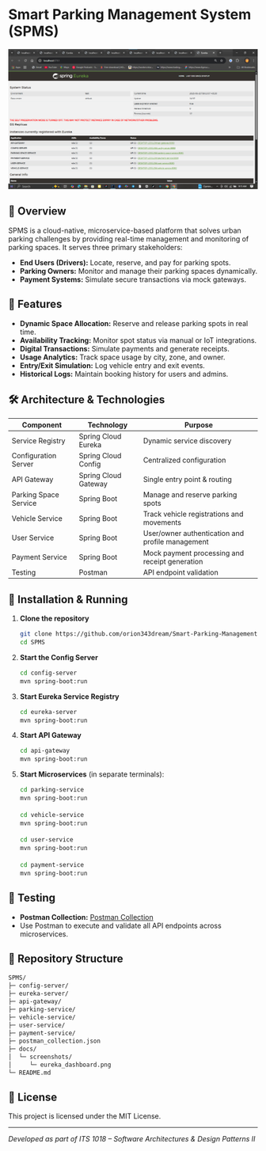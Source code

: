 # Smart Parking Management System (SPMS)

![Eureka Dashboard](./docs/screenshots/eureka_dashboard.png)

## 📖 Overview

SPMS is a cloud-native, microservice-based platform that solves urban parking challenges by providing real-time management and monitoring of parking spaces. It serves three primary stakeholders:

* **End Users (Drivers):** Locate, reserve, and pay for parking spots.
* **Parking Owners:** Monitor and manage their parking spaces dynamically.
* **Payment Systems:** Simulate secure transactions via mock gateways.

## 🎯 Features

* **Dynamic Space Allocation:** Reserve and release parking spots in real time.
* **Availability Tracking:** Monitor spot status via manual or IoT integrations.
* **Digital Transactions:** Simulate payments and generate receipts.
* **Usage Analytics:** Track space usage by city, zone, and owner.
* **Entry/Exit Simulation:** Log vehicle entry and exit events.
* **Historical Logs:** Maintain booking history for users and admins.

## 🛠️ Architecture & Technologies

| Component             | Technology           | Purpose                                          |
| --------------------- | -------------------- | ------------------------------------------------ |
| Service Registry      | Spring Cloud Eureka  | Dynamic service discovery                        |
| Configuration Server  | Spring Cloud Config  | Centralized configuration                        |
| API Gateway           | Spring Cloud Gateway | Single entry point & routing                     |
| Parking Space Service | Spring Boot          | Manage and reserve parking spots                 |
| Vehicle Service       | Spring Boot          | Track vehicle registrations and movements        |
| User Service          | Spring Boot          | User/owner authentication and profile management |
| Payment Service       | Spring Boot          | Mock payment processing and receipt generation   |
| Testing               | Postman              | API endpoint validation                          |

## 🚀 Installation & Running

1. **Clone the repository**

   ```sh
   git clone https://github.com/orion343dream/Smart-Parking-Management-System.git
   cd SPMS
   ```
2. **Start the Config Server**

   ```sh
   cd config-server
   mvn spring-boot:run
   ```
3. **Start Eureka Service Registry**

   ```sh
   cd eureka-server
   mvn spring-boot:run
   ```
4. **Start API Gateway**

   ```sh
   cd api-gateway
   mvn spring-boot:run
   ```
5. **Start Microservices** (in separate terminals):

   ```sh
   cd parking-service
   mvn spring-boot:run

   cd vehicle-service
   mvn spring-boot:run

   cd user-service
   mvn spring-boot:run

   cd payment-service
   mvn spring-boot:run
   ```

## 🧪 Testing

* **Postman Collection:** [Postman Collection](./postman-collection.json)
* Use Postman to execute and validate all API endpoints across microservices.

## 📂 Repository Structure

```
SPMS/
├─ config-server/
├─ eureka-server/
├─ api-gateway/
├─ parking-service/
├─ vehicle-service/
├─ user-service/
├─ payment-service/
├─ postman_collection.json
├─ docs/
│  └─ screenshots/
│     └─ eureka_dashboard.png
└─ README.md
```

## 📜 License

This project is licensed under the MIT License.

---

*Developed as part of ITS 1018 – Software Architectures & Design Patterns II*
